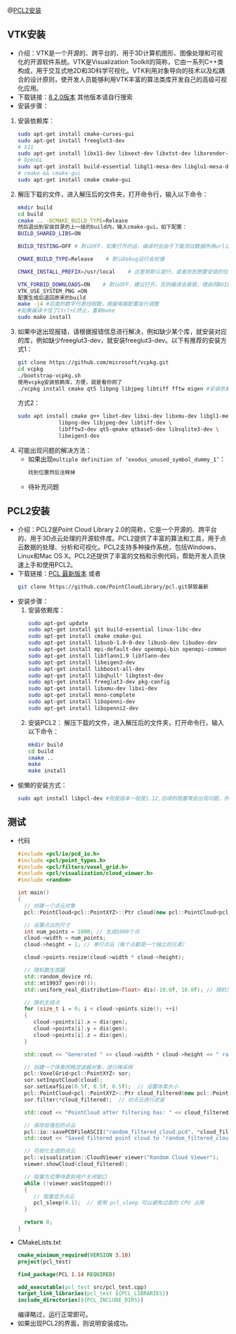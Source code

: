 @[PCL2安装](PCL2安装)

## VTK安装
- 介绍：VTK是一个开源的、跨平台的、用于3D计算机图形、图像处理和可视化的开源软件系统。VTK是Visualization Toolkit的简称，它由一系列C++类构成，用于交互式地2D和3D科学可视化。VTK利用对象导向的技术以及松耦合的设计原则，使开发人员能够利用VTK丰富的算法类库开发自己的高级可视化应用。
- 下载链接：[8.2.0版本](https://vtk.org/files/release/8.2/VTK-8.2.0.zip) 其他版本请自行搜索
- 安装步骤：
 1. 安装依赖库：
    ```bash
    sudo apt-get install cmake-curses-gui
    sudo apt-get install freeglut3-dev
    # X11
    sudo apt-get install libx11-dev libxext-dev libxtst-dev libxrender-dev libxmu-dev libxmuu-dev
    # OpenGL
    sudo apt-get install build-essential libgl1-mesa-dev libglu1-mesa-dev
    # cmake && cmake-gui
    sudo apt-get install cmake cmake-gui
    ```
 2. 解压下载的文件，进入解压后的文件夹，打开命令行，输入以下命令：
     ```bash
     mkdir build
     cd build
     cmake .. -DCMAKE_BUILD_TYPE=Release
     然后退出到安装目录的上一级的build内，输入cmake-gui，如下配置：
     BUILD_SHARED_LIBS=ON   
 
     BUILD_TESTING=OFF # 默认OFF，如果打开的话，编译时会由于下载测试数据所用url过旧而报错，建议OFF
 
     CMAKE_BUILD_TYPE=Release    # 默认Debug运行会较慢
 
     CMAKE_INSTALL_PREFIX=/usr/local    # 这里用默认就行，或者改到想要安装的位置
 
     VTK_FORBID_DOWNLOADS=ON    # 默认OFF，建议打开，否则编译会报错，理由同BUILD_TESTING
     VTK_USE_SYSTEM_PNG =ON
     配置生成后退回原来的build
     make -j4 #后面的数字代表线程数，根据电脑配置自行调整
     #如果编译卡住了Ctrl+C终止，重新make
     sudo make install
     ```
 3. 如果中途出现报错，请根据报错信息进行解决，例如缺少某个库，就安装对应的库，例如缺少freeglut3-dev，就安装freeglut3-dev。以下有推荐的安装方式1：
    ```bash
    git clone https://github.com/microsoft/vcpkg.git
    cd vcpkg
    ./bootstrap-vcpkg.sh
    使用vcpkg安装依赖库，方便，就是看你网了
    ./vcpkg install cmake qt5 libpng libjpeg libtiff fftw eigen #安装依赖库

    ```
    方式2：
    ```bash
    sudo apt install cmake g++ libxt-dev libxi-dev libxmu-dev libgl1-mesa-dev \
                 libpng-dev libjpeg-dev libtiff-dev \
                 libfftw3-dev qt5-qmake qtbase5-dev libsqlite3-dev \
                 libeigen3-dev
    ```
 4. 可能出现问题的解决方法：
    - 如果出现`multiple definition of ‘exodus_unused_symbol_dummy_1’`：
      ```bash
      找到位置然后注释掉
      ```
    - 待补充问题
    
## PCL2安装
- 介绍：PCL2是Point Cloud Library 2.0的简称，它是一个开源的、跨平台的、用于3D点云处理的开源软件库。PCL2提供了丰富的算法和工具，用于点云数据的处理、分析和可视化。PCL2支持多种操作系统，包括Windows、Linux和Mac OS X。PCL2还提供了丰富的文档和示例代码，帮助开发人员快速上手和使用PCL2。
- 下载链接：[PCL 最新版本](https://objects.githubusercontent.com/github-production-release-asset-2e65be/8162615/6f1184f6-6ac2-4ae2-b884-4bd39c2d4352?X-Amz-Algorithm=AWS4-HMAC-SHA256&X-Amz-Credential=releaseassetproduction%2F20241206%2Fus-east-1%2Fs3%2Faws4_request&X-Amz-Date=20241206T103346Z&X-Amz-Expires=300&X-Amz-Signature=a281ea5a54d28781c1964e601e72a8525edb85aebb2245f320817d838a41796d&X-Amz-SignedHeaders=host&response-content-disposition=attachment%3B%20filename%3Dsource.zip&response-content-type=application%2Foctet-stream)
或者
    ```bash
    git clone https://github.com/PointCloudLibrary/pcl.git获取最新
    ```
- 安装步骤：
  1. 安装依赖库：
     ```bash
     sudo apt-get update
     sudo apt-get install git build-essential linux-libc-dev 
     sudo apt-get install cmake cmake-gui
     sudo apt-get install libusb-1.0-0-dev libusb-dev libudev-dev
     sudo apt-get install mpi-default-dev openmpi-bin openmpi-common
     sudo apt-get install libflann1.9 libflann-dev  
     sudo apt-get install libeigen3-dev
     sudo apt-get install libboost-all-dev
     sudo apt-get install libqhull* libgtest-dev
     sudo apt-get install freeglut3-dev pkg-config
     sudo apt-get install libxmu-dev libxi-dev
     sudo apt-get install mono-complete
     sudo apt-get install libopenni-dev
     sudo apt-get install libopenni2-dev
     ```
  2. 安装PCL2：
    解压下载的文件，进入解压后的文件夹，打开命令行，输入以下命令：
     ```bash
     mkdir build
     cd build
     cmake ..
     make
     make install
     ```
- 偷懒的安装方式：
    ```bash
    sudo apt install libpcl-dev #但是版本一般是1.12,后续的阻塞等会出现问题，所以还是建议自己编译安装
    ```

## 测试
- 代码
    ```CPP
   #include <pcl/io/pcd_io.h>
   #include <pcl/point_types.h>
   #include <pcl/filters/voxel_grid.h>
   #include <pcl/visualization/cloud_viewer.h>
   #include <random>

   int main()
   {
      // 创建一个点云对象
      pcl::PointCloud<pcl::PointXYZ>::Ptr cloud(new pcl::PointCloud<pcl::PointXYZ>);

      // 设置点云的尺寸
      int num_points = 1000; // 生成1000个点
      cloud->width = num_points;
      cloud->height = 1; // 单行点云（每个点都是一个独立的元素）

      cloud->points.resize(cloud->width * cloud->height);

      // 随机数生成器
      std::random_device rd;
      std::mt19937 gen(rd());
      std::uniform_real_distribution<float> dis(-10.0f, 10.0f); // 随机生成范围[-10, 10]

      // 随机生成点
      for (size_t i = 0; i < cloud->points.size(); ++i)
      {
         cloud->points[i].x = dis(gen);
         cloud->points[i].y = dis(gen);
         cloud->points[i].z = dis(gen);
      }

      std::cout << "Generated " << cloud->width * cloud->height << " random points." << std::endl;

      // 创建一个体素网格滤波器对象，进行降采样
      pcl::VoxelGrid<pcl::PointXYZ> sor;
      sor.setInputCloud(cloud);
      sor.setLeafSize(0.5f, 0.5f, 0.5f);  // 设置体素大小
      pcl::PointCloud<pcl::PointXYZ>::Ptr cloud_filtered(new pcl::PointCloud<pcl::PointXYZ>());
      sor.filter(*cloud_filtered);  // 对点云进行滤波

      std::cout << "PointCloud after filtering has: " << cloud_filtered->width * cloud_filtered->height << " data points." << std::endl;

      // 保存处理后的点云
      pcl::io::savePCDFileASCII("random_filtered_cloud.pcd", *cloud_filtered);
      std::cout << "Saved filtered point cloud to 'random_filtered_cloud.pcd'" << std::endl;

      // 可视化生成的点云
      pcl::visualization::CloudViewer viewer("Random Cloud Viewer");
      viewer.showCloud(cloud_filtered);

      // 阻塞方式等待直到用户关闭窗口
      while (!viewer.wasStopped())
      {
         // 阻塞显示点云
         pcl_sleep(0.1);  // 使用 pcl_sleep 可以避免过高的 CPU 占用
      }

      return 0;
   }

    ```
- CMakeLists.txt
    ```cmake
   cmake_minimum_required(VERSION 3.10)
   project(pcl_test)

   find_package(PCL 1.14 REQUIRED)

   add_executable(pcl_test src/pcl_test.cpp)
   target_link_libraries(pcl_test ${PCL_LIBRARIES})
   include_directories(${PCL_INCLUDE_DIRS})
   ```
   编译略过，运行正常即可。
- 如果出现PCL2的界面，则说明安装成功。

 
